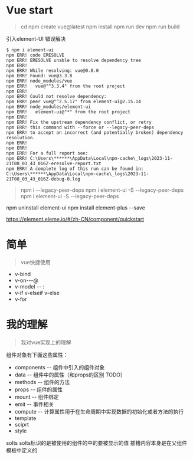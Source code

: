 # Vue start
> cd <your-project-name>
> npm create vue@latest
> npm install
> npm run dev
> npm run build

引入element-UI 错误解决
```
$ npm i element-ui
npm ERR! code ERESOLVE
npm ERR! ERESOLVE unable to resolve dependency tree
npm ERR!
npm ERR! While resolving: vue@0.0.0
npm ERR! Found: vue@3.3.8
npm ERR! node_modules/vue
npm ERR!   vue@"^3.3.4" from the root project
npm ERR!
npm ERR! Could not resolve dependency:
npm ERR! peer vue@"^2.5.17" from element-ui@2.15.14
npm ERR! node_modules/element-ui
npm ERR!   element-ui@"*" from the root project
npm ERR!
npm ERR! Fix the upstream dependency conflict, or retry
npm ERR! this command with --force or --legacy-peer-deps
npm ERR! to accept an incorrect (and potentially broken) dependency resolution.
npm ERR!
npm ERR!
npm ERR! For a full report see:
npm ERR! C:\Users\******\AppData\Local\npm-cache\_logs\2023-11-21T08_03_43_016Z-eresolve-report.txt
npm ERR! A complete log of this run can be found in: C:\Users\******\AppData\Local\npm-cache\_logs\2023-11-21T08_03_43_016Z-debug-0.log
```

>npm i --legacy-peer-deps
>npm i element-ui -S --legacy-peer-deps
>npm i element-ui -S --legacy-peer-deps

npm uninstall  element-ui
npm install element-plus --save


https://element.eleme.io/#/zh-CN/component/quickstart

# 简单
> vue快捷使用
* v-bind
* v-on---@
* v-model -- :
* v-if v-elseif v-else
* v-for


# 我的理解
> 我对vue实现上的理解

组件对象有下面这些属性：
* components -- 组件中引入的组件对象
* data -- 组件中的属性（和props的区别 TODO）
* methods -- 组件的方法
* props -- 组件的属性
* mount -- 组件绑定
* emit -- 事件相关
* compute -- 计算属性用于在生命周期中实现数据的初始化或者方法的执行
* template
* sciprt
* style

solts
solts标识的是被使用的组件的中的要被显示的值
插槽内容本身是在父组件模板中定义的